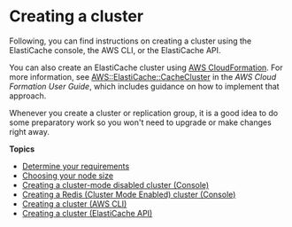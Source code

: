 # Creating a cluster<a name="Clusters.Create"></a>

Following, you can find instructions on creating a cluster using the ElastiCache console, the AWS CLI, or the ElastiCache API\.

You can also create an ElastiCache cluster using [AWS CloudFormation](https://docs.aws.amazon.com/AWSCloudFormation/latest/UserGuide/Welcome.html)\. For more information, see [ AWS::ElastiCache::CacheCluster](https://docs.aws.amazon.com/AWSCloudFormation/latest/UserGuide/aws-properties-elasticache-cache-cluster.html) in the *AWS Cloud Formation User Guide*, which includes guidance on how to implement that approach\.

Whenever you create a cluster or replication group, it is a good idea to do some preparatory work so you won't need to upgrade or make changes right away\.

**Topics**
+ [Determine your requirements](cluster-create-determine-requirements.md)
+ [Choosing your node size](nodes-select-size.md)
+ [Creating a cluster\-mode disabled cluster \(Console\)](Clusters.Create.CON.Redis.md)
+ [Creating a Redis \(Cluster Mode Enabled\) cluster \(Console\)](Clusters.Create.CON.RedisCluster.md)
+ [Creating a cluster \(AWS CLI\)](Clusters.Create.CLI.md)
+ [Creating a cluster \(ElastiCache API\)](Clusters.Create.API.md)